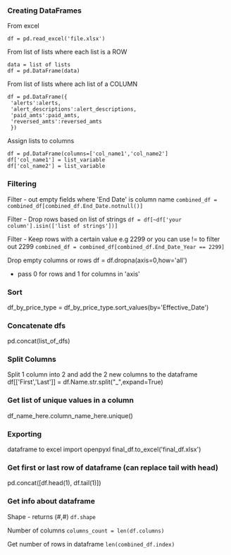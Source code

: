 ### Creating DataFrames
From excel
```
df = pd.read_excel('file.xlsx')
```

From list of lists where each list is a ROW
```
data = list of lists
df = pd.DataFrame(data)
```

From list of lists where ach list of a COLUMN
```
df = pd.DataFrame({
 'alerts':alerts,
 'alert_descriptions':alert_descriptions,
 'paid_amts':paid_amts,
 'reversed_amts':reversed_amts
 })
```

Assign lists to columns
```
df = pd.DataFrame(columns=['col_name1','col_name2']
df['col_name1'] = list_variable
df['col_name2'] = list_variable
```

### Filtering
Filter - out empty fields where 'End Date' is column name
`combined_df = combined_df[combined_df.End_Date.notnull()]`

Filter - Drop rows based on list of strings
`df = df[~df['your column'].isin(['list of strings'])]`

Filter - Keep rows with a certain value e.g 2299 or you can use != to filter out 2299
`combined_df = combined_df[combined_df.End_Date_Year == 2299]`

Drop empty columns or rows
df = df.dropna(axis=0,how='all')
- pass 0 for rows and 1 for columns in 'axis'

### Sort
 df_by_price_type = df_by_price_type.sort_values(by='Effective_Date')
 
### Concatenate dfs
pd.concat(list_of_dfs)

### Split Columns
Split 1 column into 2 and add the 2 new columns to the dataframe
df[['First','Last']] = df.Name.str.split("_",expand=True) 

### Get list of unique values in a column
df_name_here.column_name_here.unique()

### Exporting 
dataframe to excel
import openpyxl
final_df.to_excel('final_df.xlsx')

### Get first or last row of dataframe (can replace tail with head)
pd.concat([df.head(1), df.tail(1)])

### Get info about dataframe
Shape - returns (#,#)
`df.shape`

Number of columns
`columns_count = len(df.columns)`

Get number of rows in dataframe
`len(combined_df.index)`

